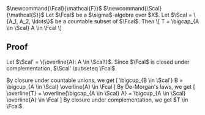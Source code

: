 <span class="invisible">
$\newcommand{\Fcal}{\mathcal{F}}$
$\newcommand{\Scal}{\mathcal{S}}$
</span>
Let $\Fcal$ be a $\sigma$-algebra over $X$.
Let $\Scal = \{A_1, A_2, \ldots\}$ be a countable subset of $\Fcal$.
Then
\[ T = \bigcap_{A \in \Scal} A \in \Fcal \]

## Proof

Let $\Scal' = \{\overline{A}: A \in \Scal\}$.
Since $\Fcal$ is closed under complementation, $\Scal' \subseteq \Fcal$.

By closure under countable unions, we get
\[ \bigcup_{B \in \Scal'} B = \bigcup_{A \in \Scal} \overline{A} \in \Fcal \]
By De-Morgan's laws, we get
\[ \overline{T} = \overline{\bigcap_{A \in \Scal} A} = \bigcup_{A \in \Scal} \overline{A} \in \Fcal \]
By closure under complementation, we get $T \in \Fcal$.
